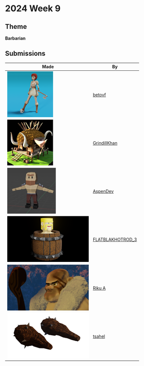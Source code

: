 # 2024 Week 9


## Theme

**Barbarian**


## Submissions

| Made | By |
|------|----|
| <img src="./betovf/barbarian-girl.png" height="150" /> | [betovf](./betovf/) |
| <img src="./GrindillKhan/Weekly_02-26-24_Barbarian_GrindillKhan.jpg" height="150" /> | [GrindillKhan](./GrindillKhan/) |
| <img src="./AspenDev/image.png" height="150" /> | [AspenDev](./AspenDev/) |
| <img src="./FLATBLAKHOTROD_3/Barb_06.png" height="150" /> | [FLATBLAKHOTROD_3](./FLATBLAKHOTROD_3/) |
| <img src="./RikuA/barbari.png" height="150" /> | [Riku A](./RikuA/) |
| <img src="./tsahel/barbarian-weapon-020324.png" height="150" /> | [tsahel](./tsahel/) |
